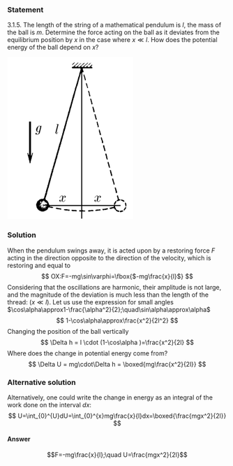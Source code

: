 ###  Statement 

$3.1.5.$ The length of the string of a mathematical pendulum is $l$, the mass of the ball is $m$. Determine the force acting on the ball as it deviates from the equilibrium position by $x$ in the case where $x \ll l$. How does the potential energy of the ball depend on $x$? 

![ For problem $3.1.5$ |289x371, 22%](../../img/3.1.5/statement.png)

### Solution

When the pendulum swings away, it is acted upon by a restoring force $F$ acting in the direction opposite to the direction of the velocity, which is restoring and equal to $$ OX:F=-mg\sin\varphi=\fbox{$-mg\frac{x}{l}$} $$ Considering that the oscillations are harmonic, their amplitude is not large, and the magnitude of the deviation is much less than the length of the thread: $(x\ll l)$. Let us use the expression for small angles $\cos\alpha\approx1-\frac{\alpha^2}{2};\quad\sin\alpha\approx\alpha$ $$ 1-\cos\alpha\approx\frac{x^2}{2l^2} $$ Changing the position of the ball vertically $$ \Delta h = l \cdot (1-\cos\alpha )=\frac{x^2}{2l} $$ Where does the change in potential energy come from? $$ \Delta U = mg\cdot\Delta h = \boxed{mg\frac{x^2}{2l}} $$ 

### Alternative solution

Alternatively, one could write the change in energy as an integral of the work done on the interval $dx$: $$ U=\int_{0}^{U}dU=\int_{0}^{x}mg\frac{x}{l}dx=\boxed{\frac{mgx^2}{2l}} $$ 

#### Answer

$$F=-mg\frac{x}{l};\quad U=\frac{mgx^2}{2l}$$ 
